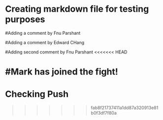 # Creating markdown file for testing purposes

#Adding a comment by Fnu Parshant

#Adding a comment by Edward CHang

#Adding second comment by Fnu Parshant
<<<<<<< HEAD

#Mark has joined the fight!
=======
# Checking Push
>>>>>>> fab8f21737411a1dd87a320913e81b0f3df7f80a
